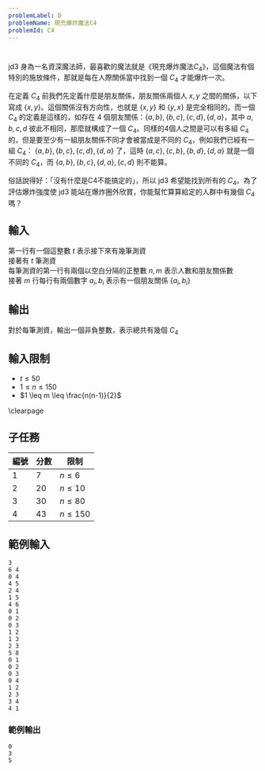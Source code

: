 ```yaml
---
problemLabel: D
problemName: 現充爆炸魔法C4
problemId: C4
---
```


#

jd3 身為一名資深魔法師，最喜歡的魔法就是《現充爆炸魔法$C_4$》，這個魔法有個特別的施放條件，那就是每在人際關係當中找到一個 $C_4$ 才能爆炸一次。  

在定義 $C_4$ 前我們先定義什麼是朋友關係，朋友關係兩個人 $x,y$ 之間的關係，以下寫成 $\{x,y\}$。這個關係沒有方向性，也就是 $\{x,y\}$ 和 $\{y,x\}$ 是完全相同的。而一個 $C_4$ 的定義是這樣的，如存在 4 個朋友關係：$\{a,b\},\{b,c\},\{c,d\},\{d,a\}$，其中 $a,b,c,d$ 彼此不相同，那麼就構成了一個 $C_4$。同樣的4個人之間是可以有多組 $C_4$ 的，但是要至少有一組朋友關係不同才會被當成是不同的 $C_4$，例如我們已經有一組 $C_4$： $\{a,b\},\{b,c\},\{c,d\},\{d,a\}$ 了，這時 $\{a,c\},\{c,b\},\{b,d\},\{d,a\}$ 就是一個不同的 $C_4$，而 $\{a,b\},\{b,c\},\{d,a\},\{c,d\}$ 則不能算。  

俗話說得好：「沒有什麼是C4不能搞定的」，所以 jd3 希望能找到所有的 $C_4$。為了評估爆炸強度使 jd3 能站在爆炸圈外欣賞，你能幫忙算算給定的人群中有幾個 $C_4$ 嗎？  

## 輸入
第一行有一個這整數 $t$ 表示接下來有幾筆測資  
接著有 $t$ 筆測資  
每筆測資的第一行有兩個以空白分隔的正整數 $n,m$ 表示人數和朋友關係數   
接著 $m$ 行每行有兩個數字 $a_i,b_i$ 表示有一個朋友關係 $\{a_i,b_i\}$  

## 輸出
對於每筆測資，輸出一個非負整數，表示總共有幾個 $C_4$

## 輸入限制
 - $t \leq 50$
 - $1 \leq n \leq 150$
 - $1 \leq m \leq \frac{n(n-1)}{2}$

\clearpage

## 子任務
| 編號 |分數 | 限制 |
|----|----|-----------|
|1|  7 | $n \leq 6$   |
|2| 20 | $n \leq 10$  |
|3| 30 | $n \leq 80$  |
|4| 43 | $n \leq 150$ |

## 範例輸入
```
3
6 4
0 4
4 5
2 4
1 5
4 6
0 1
0 2
0 3
1 2
1 3
2 3
5 8
0 1
0 2
0 3
0 4
1 2
2 3
3 4
4 1
```
### 範例輸出
```
0
3
5
```
